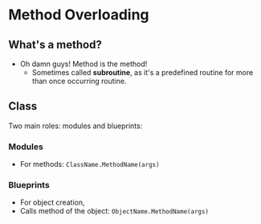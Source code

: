 # Method Overloading

## What's a method?
* Oh damn guys! Method is the method!
  * Sometimes called __subroutine__, as it's a predefined routine for more than once occurring routine.

## Class
Two main roles: modules and blueprints:

### Modules
* For methods: `ClassName.MethodName(args)`

### Blueprints
* For object creation,
* Calls method of the object: `ObjectName.MethodName(args)`

#
